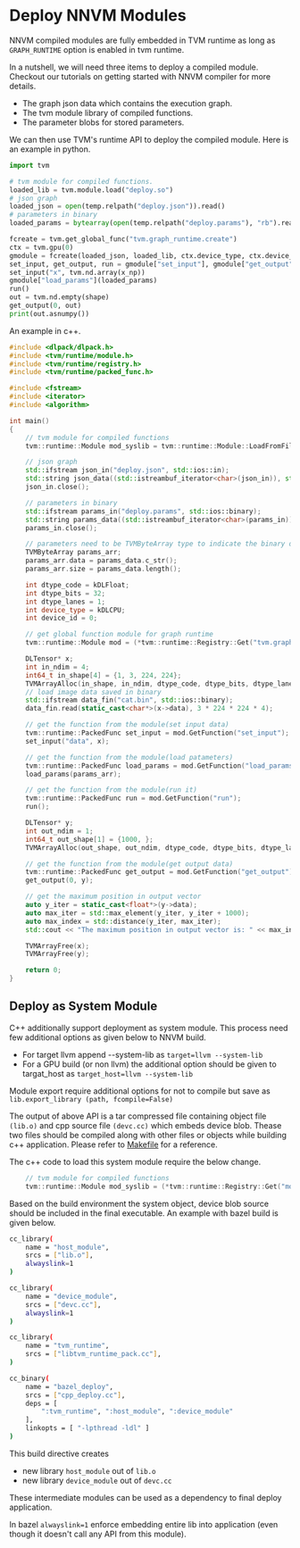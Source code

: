 # Deploy NNVM Modules
NNVM compiled modules are fully embedded in TVM runtime as long as ```GRAPH_RUNTIME``` option
is enabled in tvm runtime.


In a nutshell, we will need three items to deploy a compiled module.
Checkout our tutorials on getting started with NNVM compiler for more details.

- The graph json data which contains the execution graph.
- The tvm module library of compiled functions.
- The parameter blobs for stored parameters.

We can then use TVM's runtime API to deploy the compiled module.
Here is an example in python.

```python
import tvm

# tvm module for compiled functions.
loaded_lib = tvm.module.load("deploy.so")
# json graph
loaded_json = open(temp.relpath("deploy.json")).read()
# parameters in binary
loaded_params = bytearray(open(temp.relpath("deploy.params"), "rb").read())

fcreate = tvm.get_global_func("tvm.graph_runtime.create")
ctx = tvm.gpu(0)
gmodule = fcreate(loaded_json, loaded_lib, ctx.device_type, ctx.device_id)
set_input, get_output, run = gmodule["set_input"], gmodule["get_output"], gmodule["run"]
set_input("x", tvm.nd.array(x_np))
gmodule["load_params"](loaded_params)
run()
out = tvm.nd.empty(shape)
get_output(0, out)
print(out.asnumpy())
```

An example in c++.
```cpp
#include <dlpack/dlpack.h>
#include <tvm/runtime/module.h>
#include <tvm/runtime/registry.h>
#include <tvm/runtime/packed_func.h>

#include <fstream>
#include <iterator>
#include <algorithm>

int main()
{
    // tvm module for compiled functions
    tvm::runtime::Module mod_syslib = tvm::runtime::Module::LoadFromFile("deploy.so");

    // json graph
    std::ifstream json_in("deploy.json", std::ios::in);
    std::string json_data((std::istreambuf_iterator<char>(json_in)), std::istreambuf_iterator<char>());
    json_in.close();

    // parameters in binary
    std::ifstream params_in("deploy.params", std::ios::binary);
    std::string params_data((std::istreambuf_iterator<char>(params_in)), std::istreambuf_iterator<char>());
    params_in.close();

    // parameters need to be TVMByteArray type to indicate the binary data
    TVMByteArray params_arr;
    params_arr.data = params_data.c_str();
    params_arr.size = params_data.length();

    int dtype_code = kDLFloat;
    int dtype_bits = 32;
    int dtype_lanes = 1;
    int device_type = kDLCPU;
    int device_id = 0;

    // get global function module for graph runtime
    tvm::runtime::Module mod = (*tvm::runtime::Registry::Get("tvm.graph_runtime.create"))(json_data, mod_syslib, device_type, device_id);

    DLTensor* x;
    int in_ndim = 4;
    int64_t in_shape[4] = {1, 3, 224, 224};
    TVMArrayAlloc(in_shape, in_ndim, dtype_code, dtype_bits, dtype_lanes, device_type, device_id, &x);
    // load image data saved in binary
    std::ifstream data_fin("cat.bin", std::ios::binary);
    data_fin.read(static_cast<char*>(x->data), 3 * 224 * 224 * 4);

    // get the function from the module(set input data)
    tvm::runtime::PackedFunc set_input = mod.GetFunction("set_input");
    set_input("data", x);

    // get the function from the module(load patameters)
    tvm::runtime::PackedFunc load_params = mod.GetFunction("load_params");
    load_params(params_arr);

    // get the function from the module(run it)
    tvm::runtime::PackedFunc run = mod.GetFunction("run");
    run();

    DLTensor* y;
    int out_ndim = 1;
    int64_t out_shape[1] = {1000, };
    TVMArrayAlloc(out_shape, out_ndim, dtype_code, dtype_bits, dtype_lanes, device_type, device_id, &y);

    // get the function from the module(get output data)
    tvm::runtime::PackedFunc get_output = mod.GetFunction("get_output");
    get_output(0, y);

    // get the maximum position in output vector
    auto y_iter = static_cast<float*>(y->data);
    auto max_iter = std::max_element(y_iter, y_iter + 1000);
    auto max_index = std::distance(y_iter, max_iter);
    std::cout << "The maximum position in output vector is: " << max_index << std::endl;

    TVMArrayFree(x);
    TVMArrayFree(y);

    return 0;
}
```

## Deploy as System Module
C++ additionally support deployment as system module.
This process need few additional options as given below to NNVM build.

- For target llvm append --system-lib as ```target=llvm --system-lib```
- For a GPU build (or non llvm) the additional option should be given to targat_host as ```target_host=llvm --system-lib```

Module export require additional options for not to compile but save as ```lib.export_library (path, fcompile=False)```

The output of above API is a tar compressed file containing object file ```(lib.o)``` and cpp source file ```(devc.cc)``` which embeds device blob. Thease two files should be compiled along with other files or objects while building c++ application.
Please refer to [Makefile](https://github.com/dmlc/tvm/blob/54ca1493bd9808a481ca0e7ed32897c12f36796e/apps/howto_deploy/Makefile#L32) for a reference.

The c++ code to load this system module require the below change.

```cpp
    // tvm module for compiled functions
    tvm::runtime::Module mod_syslib = (*tvm::runtime::Registry::Get("module._GetSystemLib"))();
```

Based on the build environment the system object, device blob source should be included in the final executable. An example with bazel build is given below.
```bash
cc_library(
    name = "host_module",
    srcs = ["lib.o"],
    alwayslink=1
)

cc_library(
    name = "device_module",
    srcs = ["devc.cc"],
    alwayslink=1
)

cc_library(
    name = "tvm_runtime",
    srcs = ["libtvm_runtime_pack.cc"],
)

cc_binary(
    name = "bazel_deploy",
    srcs = ["cpp_deploy.cc"],
    deps = [
        ":tvm_runtime", ":host_module", ":device_module"
    ],
    linkopts = [ "-lpthread -ldl" ]
)

```

This build directive creates
- new library ```host_module``` out of ```lib.o```
- new library ```device_module``` out of ```devc.cc```

These intermediate modules can be used as a dependency to final deploy application.

In bazel ```alwayslink=1``` enforce embedding entire lib into application (even though it doesn't call any API from this module).
